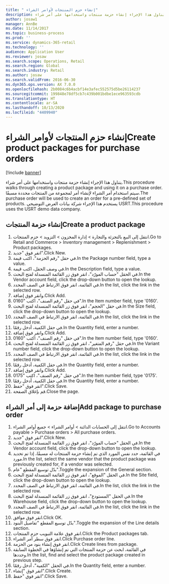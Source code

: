 ```yaml
---
title: " إنشاء حزم المنتجات لأوامر الشراء"
description: يتناول هذا الإجراء إنشاء حزمة منتجات واستخدامها على أمر شراء.
author: josaw1
manager: AnnBe
ms.date: 11/14/2017
ms.topic: business-process
ms.prod: ''
ms.service: dynamics-365-retail
ms.technology: ''
audience: Application User
ms.reviewer: josaw
ms.search.scope: Operations, Retail
ms.search.region: Global
ms.search.industry: Retail
ms.author: josaw
ms.search.validFrom: 2016-06-30
ms.dyn365.ops.version: AX 7.0.0
ms.openlocfilehash: 2b0084c6b4acbf14e3afec552575d5be26114237
ms.sourcegitcommit: 199848e78df5cb7c439b001bdbe1ece963593cdb
ms.translationtype: HT
ms.contentlocale: ar-SA
ms.lasthandoff: 10/13/2020
ms.locfileid: "4409940"
---
```

# <a name="create-product-packages-for-purchase-orders"></a><span data-ttu-id="20749-103"> إنشاء حزم المنتجات لأوامر الشراء</span><span class="sxs-lookup"><span data-stu-id="20749-103">Create product packages for purchase orders</span></span>

[!include [banner](../includes/banner.md)]

<span data-ttu-id="20749-104">يتناول هذا الإجراء إنشاء حزمة منتجات واستخدامها على أمر شراء.</span><span class="sxs-lookup"><span data-stu-id="20749-104">This procedure walks through creating a product package and using it on a purchase order.</span></span> <span data-ttu-id="20749-105">سيتم استخدام أمر الشراء لإنشاء أمر لمجموعة من المنتجات محددة مسبقًا.</span><span class="sxs-lookup"><span data-stu-id="20749-105">The purchase order will be used to create an order for a pre-defined set of products.</span></span> <span data-ttu-id="20749-106">يستخدم هذا الإجراء شركة بيانات العرض التوضيحي USRT.</span><span class="sxs-lookup"><span data-stu-id="20749-106">This procedure uses the USRT demo data company.</span></span>


## <a name="create-a-product-package"></a><span data-ttu-id="20749-107">إنشاء حزمة المنتجات</span><span class="sxs-lookup"><span data-stu-id="20749-107">Create a product package</span></span>
1. <span data-ttu-id="20749-108">انتقل إلى البيع بالتجزئة والتجارة > إدارة المخزون > التزويد > حزم المنتجات.</span><span class="sxs-lookup"><span data-stu-id="20749-108">Go to Retail and Commerce > Inventory management > Replenishment > Product packages.</span></span>
2. <span data-ttu-id="20749-109">انقر فوق "جديد".</span><span class="sxs-lookup"><span data-stu-id="20749-109">Click New.</span></span>
3. <span data-ttu-id="20749-110">في حقل "رقم الحزمة"، اكتب قيمة.</span><span class="sxs-lookup"><span data-stu-id="20749-110">In the Package number field, type a value.</span></span>
4. <span data-ttu-id="20749-111">في وصف الحقل، اكتب قيمة.</span><span class="sxs-lookup"><span data-stu-id="20749-111">In the Description field, type a value.</span></span>
5. <span data-ttu-id="20749-112">في الحقل "حساب المورّد‬"، انقر فوق زر القائمة المنسدلة لفتح البحث.</span><span class="sxs-lookup"><span data-stu-id="20749-112">In the Vendor account field, click the drop-down button to open the lookup.</span></span>
6. <span data-ttu-id="20749-113">في القائمة، انقر فوق الارتباط في الصف المحدد.</span><span class="sxs-lookup"><span data-stu-id="20749-113">In the list, click the link in the selected row.</span></span>
7. <span data-ttu-id="20749-114">وانقر فوق إضافة.</span><span class="sxs-lookup"><span data-stu-id="20749-114">Click Add.</span></span>
8. <span data-ttu-id="20749-115">في حقل "رقم الصنف"، اكتب "0160".</span><span class="sxs-lookup"><span data-stu-id="20749-115">In the Item number field, type '0160'.</span></span>
9. <span data-ttu-id="20749-116">في حقل "الحجم"، انقر فوق زر القائمة المنسدلة لفتح البحث.</span><span class="sxs-lookup"><span data-stu-id="20749-116">In the Size field, click the drop-down button to open the lookup.</span></span>
10. <span data-ttu-id="20749-117">في القائمة، انقر فوق الارتباط في الصف المحدد.</span><span class="sxs-lookup"><span data-stu-id="20749-117">In the list, click the link in the selected row.</span></span>
11. <span data-ttu-id="20749-118">في حقل الكمية، أدخل رقمًا.</span><span class="sxs-lookup"><span data-stu-id="20749-118">In the Quantity field, enter a number.</span></span>
12. <span data-ttu-id="20749-119">وانقر فوق إضافة.</span><span class="sxs-lookup"><span data-stu-id="20749-119">Click Add.</span></span>
13. <span data-ttu-id="20749-120">في حقل "رقم الصنف"، اكتب "0160".</span><span class="sxs-lookup"><span data-stu-id="20749-120">In the Item number field, type '0160'.</span></span>
14. <span data-ttu-id="20749-121">في حقل "‏‫رقم المتغير‬"، انقر فوق زر القائمة المنسدلة لفتح البحث.</span><span class="sxs-lookup"><span data-stu-id="20749-121">In the Variant number field, click the drop-down button to open the lookup.</span></span>
15. <span data-ttu-id="20749-122">في القائمة، انقر فوق الارتباط في الصف المحدد.</span><span class="sxs-lookup"><span data-stu-id="20749-122">In the list, click the link in the selected row.</span></span>
16. <span data-ttu-id="20749-123">في حقل الكمية، أدخل رقمًا.</span><span class="sxs-lookup"><span data-stu-id="20749-123">In the Quantity field, enter a number.</span></span>
17. <span data-ttu-id="20749-124">وانقر فوق إضافة.</span><span class="sxs-lookup"><span data-stu-id="20749-124">Click Add.</span></span>
18. <span data-ttu-id="20749-125">في حقل "رقم الصنف"، اكتب "0175".</span><span class="sxs-lookup"><span data-stu-id="20749-125">In the Item number field, type '0175'.</span></span>
19. <span data-ttu-id="20749-126">في حقل الكمية، أدخل رقمًا.</span><span class="sxs-lookup"><span data-stu-id="20749-126">In the Quantity field, enter a number.</span></span>
20. <span data-ttu-id="20749-127">انقر فوق "حفظ".</span><span class="sxs-lookup"><span data-stu-id="20749-127">Click Save.</span></span>
21. <span data-ttu-id="20749-128">قم بإغلاق الصفحة.</span><span class="sxs-lookup"><span data-stu-id="20749-128">Close the page.</span></span>

## <a name="add-package-to-purchase-order"></a><span data-ttu-id="20749-129">إضافة حزمة إلى أمر الشراء</span><span class="sxs-lookup"><span data-stu-id="20749-129">Add package to purchase order</span></span>
1. <span data-ttu-id="20749-130">انتقل إلى الحسابات الدائنة > أوامر الشراء > جميع أوامر الشراء.</span><span class="sxs-lookup"><span data-stu-id="20749-130">Go to Accounts payable > Purchase orders > All purchase orders.</span></span>
2. <span data-ttu-id="20749-131">انقر فوق "جديد".</span><span class="sxs-lookup"><span data-stu-id="20749-131">Click New.</span></span>
3. <span data-ttu-id="20749-132">في الحقل "حساب المورّد‬"، انقر فوق زر القائمة المنسدلة لفتح البحث.</span><span class="sxs-lookup"><span data-stu-id="20749-132">In the Vendor account field, click the drop-down button to open the lookup.</span></span>
4. <span data-ttu-id="20749-133">في القائمة، حدد نفس المورد الذي تم إنشاء حزمة المنتجات له مسبقًا، إذا تم تحديد مورد.</span><span class="sxs-lookup"><span data-stu-id="20749-133">In the list, select the same vendor that the product package was previously created for, if a vendor was selected.</span></span>
5. <span data-ttu-id="20749-134">بدّل توسيع المقطع "عام".</span><span class="sxs-lookup"><span data-stu-id="20749-134">Toggle the expansion of the General section.</span></span>
6. <span data-ttu-id="20749-135">في الحقل "الموقع"، انقر فوق زر القائمة المنسدلة لفتح البحث.</span><span class="sxs-lookup"><span data-stu-id="20749-135">In the Site field, click the drop-down button to open the lookup.</span></span>
7. <span data-ttu-id="20749-136">في القائمة، انقر فوق الارتباط في الصف المحدد.</span><span class="sxs-lookup"><span data-stu-id="20749-136">In the list, click the link in the selected row.</span></span>
8. <span data-ttu-id="20749-137">في الحقل "المستودع"، انقر فوق زر القائمة المنسدلة لفتح البحث.</span><span class="sxs-lookup"><span data-stu-id="20749-137">In the Warehouse field, click the drop-down button to open the lookup.</span></span>
9. <span data-ttu-id="20749-138">في القائمة، انقر فوق الارتباط في الصف المحدد.</span><span class="sxs-lookup"><span data-stu-id="20749-138">In the list, click the link in the selected row.</span></span>
10. <span data-ttu-id="20749-139">انقر فوق موافق.</span><span class="sxs-lookup"><span data-stu-id="20749-139">Click OK.</span></span>
11. <span data-ttu-id="20749-140">بدّل توسيع المقطع "تفاصيل البنود‬‬".</span><span class="sxs-lookup"><span data-stu-id="20749-140">Toggle the expansion of the Line details section.</span></span>
12. <span data-ttu-id="20749-141">انقر فوق علامة التبويب حزم المنتجات.</span><span class="sxs-lookup"><span data-stu-id="20749-141">Click the Product packages tab.</span></span>
13. <span data-ttu-id="20749-142">انقر فوق سطر أمر الشراء.</span><span class="sxs-lookup"><span data-stu-id="20749-142">Click Purchase order line.</span></span>
14. <span data-ttu-id="20749-143">انقر فوق إنشاء بنود من الحزمة.</span><span class="sxs-lookup"><span data-stu-id="20749-143">Click Create lines from package.</span></span>
15. <span data-ttu-id="20749-144">في القائمة، ابحث عن حزمة المنتجات التي تم إنشاؤها في الخطوة السابقة وحددها.</span><span class="sxs-lookup"><span data-stu-id="20749-144">In the list, find and select the product package created in previous step.</span></span>
16. <span data-ttu-id="20749-145">في الحقل "الكمية"، أدخل رقمًا.</span><span class="sxs-lookup"><span data-stu-id="20749-145">In the Quantity field, enter a number.</span></span>
17. <span data-ttu-id="20749-146">انقر فوق "إنشاء".</span><span class="sxs-lookup"><span data-stu-id="20749-146">Click Create.</span></span>
18. <span data-ttu-id="20749-147">انقر فوق "حفظ".</span><span class="sxs-lookup"><span data-stu-id="20749-147">Click Save.</span></span>

